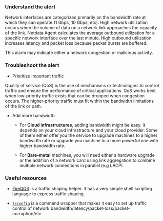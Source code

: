 ### Understand the alert

Network interfaces are categorized primarily on the bandwidth rate at which they can operate (1 Gbps, 10 Gbps, etc). High network utilization occurs when the volume of data on a network link approaches the capacity of the link. Netdata Agent calculates the average outbound utilization for a specific network interface over the last minute. High outbound utilization increases latency and packet loss because packet bursts are buffered.

This alarm may indicate either a network congestion or malicious activity.

### Troubleshoot the alert

- Prioritize important traffic

Quality of service (QoS) is the use of mechanisms or technologies to control traffic and ensure the performance of critical applications. QoS works best when low-priority traffic exists that can be dropped when congestion occurs. The higher-priority traffic must fit within the bandwidth limitations of the link or path. 

- Add more bandwidth

  - For **Cloud infrastructures**, adding bandwidth might be easy. It depends on your cloud infrastracture and your cloud provider. Some of them either offer you the service to upgrade machines to a higher bandwidth rate or upgrade you machine to a more powerful one with higher bandwidth rate.

  - For **Bare-metal** machines, you will need either a hardware upgrade or the addition of a network card using link aggregation to combine multiple network connections in parallel (e.g LACP).

### Useful resources

- [FireQOS](https://firehol.org/tutorial/fireqos-new-user/) is a traffic shaping helper. It has a very simple shell scripting language to express traffic shaping.

- [`tcconfig`](https://tcconfig.readthedocs.io/en/latest/index.html) is a command wrapper that makes it easy to set up traffic control of network bandwidth/latency/packet-loss/packet-corruption/etc.